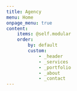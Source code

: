 ```yaml
---
title: Agency
menu: Home
onpage_menu: true
content:
    items: @self.modular
    order:
        by: default
        custom:
            - _header
            - _services
            - _portfolio
            - _about
            - _contact
---
```

